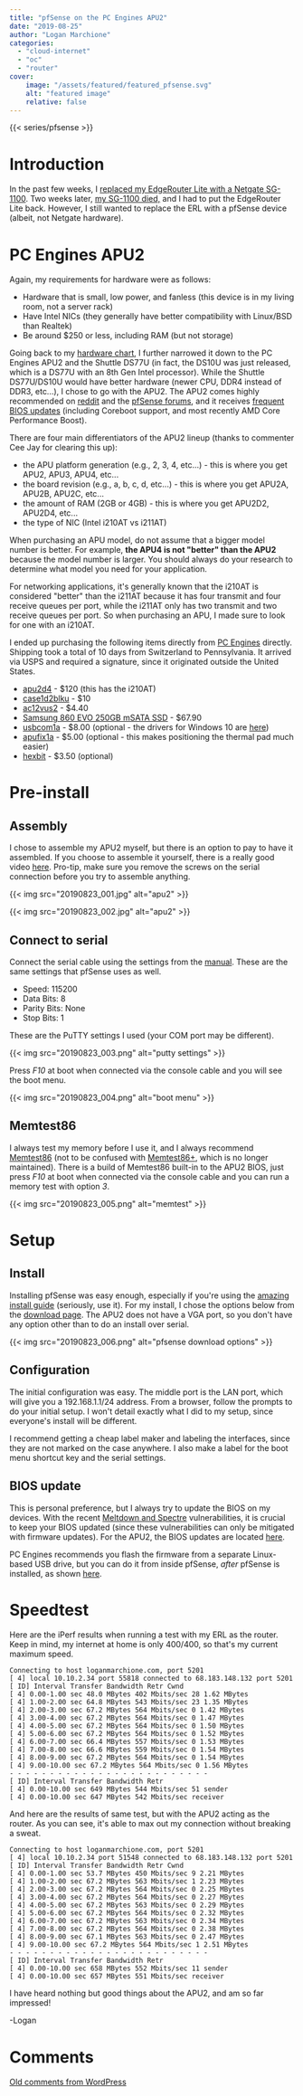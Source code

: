 ```yaml
---
title: "pfSense on the PC Engines APU2"
date: "2019-08-25"
author: "Logan Marchione"
categories: 
  - "cloud-internet"
  - "oc"
  - "router"
cover:
    image: "/assets/featured/featured_pfsense.svg"
    alt: "featured image"
    relative: false
---
```


{{< series/pfsense >}}

# Introduction

In the past few weeks, I [replaced my EdgeRouter Lite with a Netgate SG-1100](/2019/06/migrating-away-from-the-ubiquiti-edgerouter-lite/). Two weeks later, [my SG-1100 died,](/2019/07/my-sg-1100-died/) and I had to put the EdgeRouter Lite back. However, I still wanted to replace the ERL with a pfSense device (albeit, not Netgate hardware).

# PC Engines APU2

Again, my requirements for hardware were as follows:

- Hardware that is small, low power, and fanless (this device is in my living room, not a server rack)
- Have Intel NICs (they generally have better compatibility with Linux/BSD than Realtek)
- Be around $250 or less, including RAM (but not storage)

Going back to my [hardware chart](/2019/06/migrating-away-from-the-ubiquiti-edgerouter-lite/#hardware), I further narrowed it down to the PC Engines APU2 and the Shuttle DS77U (in fact, the DS10U was just released, which is a DS77U with an 8th Gen Intel processor). While the Shuttle DS77U/DS10U would have better hardware (newer CPU, DDR4 instead of DDR3, etc...), I chose to go with the APU2. The APU2 comes highly recommended on [reddit](https://www.reddit.com/r/PFSENSE/) and the [pfSense forums](https://forum.netgate.com/topic/95148/pc-engines-apu2-experiences), and it receives [frequent BIOS updates](https://pcengines.github.io/) (including Coreboot support, and most recently AMD Core Performance Boost).

There are four main differentiators of the APU2 lineup (thanks to commenter Cee Jay for clearing this up):

- the APU platform generation (e.g., 2, 3, 4, etc...) - this is where you get APU2, APU3, APU4, etc...
- the board revision (e.g., a, b, c, d, etc...) - this is where you get APU2A, APU2B, APU2C, etc...
- the amount of RAM (2GB or 4GB) - this is where you get APU2D2, APU2D4, etc...
- the type of NIC (Intel i210AT vs i211AT)

When purchasing an APU model, do not assume that a bigger model number is better. For example, **the APU4 is not "better" than the APU2** because the model number is larger. You should always do your research to determine what model you need for your application.

For networking applications, it's generally known that the i210AT is considered "better" than the i211AT because it has four transmit and four receive queues per port, while the i211AT only has two transmit and two receive queues per port. So when purchasing an APU, I made sure to look for one with an i210AT.

I ended up purchasing the following items directly from [PC Engines](https://pcengines.ch/order.htm) directly. Shipping took a total of 10 days from Switzerland to Pennsylvania. It arrived via USPS and required a signature, since it originated outside the United States.

- [apu2d4](https://pcengines.ch/apu2d4.htm) - $120 (this has the i210AT)
- [case1d2blku](https://pcengines.ch/case1d2blku.htm) - $10
- [ac12vus2](https://pcengines.ch/ac12vus2.htm) - $4.40
- [Samsung 860 EVO 250GB mSATA SSD](https://www.amazon.com/dp/B07864YNTZ/) - $67.90
- [usbcom1a](https://www.pcengines.ch/usbcom1a.htm) - $8.00 (optional - the drivers for Windows 10 are [here](https://www.silabs.com/products/development-tools/software/usb-to-uart-bridge-vcp-drivers))
- [apufix1a](https://www.pcengines.ch/apufix1a.htm) - $5.00 (optional - this makes positioning the thermal pad much easier)
- [hexbit](https://www.pcengines.ch/hexbit.htm) - $3.50 (optional)

# Pre-install

## Assembly

I chose to assemble my APU2 myself, but there is an option to pay to have it assembled. If you choose to assemble it yourself, there is a really good video [here](https://www.youtube.com/watch?v=ft_Ic2ZdLHw). Pro-tip, make sure you remove the screws on the serial connection before you try to assemble anything.

{{< img src="20190823_001.jpg" alt="apu2" >}}

{{< img src="20190823_002.jpg" alt="apu2" >}}

## Connect to serial

Connect the serial cable using the settings from the [manual](https://pcengines.ch/pdf/apu2.pdf). These are the same settings that pfSense uses as well.

- Speed: 115200
- Data Bits: 8
- Parity Bits: None
- Stop Bits: 1

These are the PuTTY settings I used (your COM port may be different).

{{< img src="20190823_003.png" alt="putty settings" >}}

Press _F10_ at boot when connected via the console cable and you will see the boot menu.

{{< img src="20190823_004.png" alt="boot menu" >}}

## Memtest86

I always test my memory before I use it, and I always recommend [Memtest86](https://www.memtest86.com/download.htm) (not to be confused with [Memtest86+](https://www.memtest.org/), which is no longer maintained). There is a build of Memtest86 built-in to the APU2 BIOS, just press _F10_ at boot when connected via the console cable and you can run a memory test with option _3_.

{{< img src="20190823_005.png" alt="memtest" >}}

# Setup

## Install

Installing pfSense was easy enough, especially if you're using the [amazing install guide](https://docs.netgate.com/pfsense/en/latest/install/index.html#installing) (seriously, use it). For my install, I chose the options below from the [download page](https://www.pfsense.org/download/). The APU2 does not have a VGA port, so you don't have any option other than to do an install over serial.

{{< img src="20190823_006.png" alt="pfsense download options" >}}

## Configuration

The initial configuration was easy. The middle port is the LAN port, which will give you a 192.168.1.1/24 address. From a browser, follow the prompts to do your initial setup. I won't detail exactly what I did to my setup, since everyone's install will be different.

I recommend getting a cheap label maker and labeling the interfaces, since they are not marked on the case anywhere. I also make a label for the boot menu shortcut key and the serial settings.

## BIOS update

This is personal preference, but I always try to update the BIOS on my devices. With the recent [Meltdown and Spectre](https://meltdownattack.com/) vulnerabilities, it is crucial to keep your BIOS updated (since these vulnerabilities can only be mitigated with firmware updates). For the APU2, the BIOS updates are located [here](https://pcengines.github.io/).

PC Engines recommends you flash the firmware from a separate Linux-based USB drive, but you can do it from inside pfSense, _after_ pfSense is installed, as shown [here](https://forum.netgate.com/topic/95148/pc-engines-apu2-experiences/214).

# Speedtest

Here are the iPerf results when running a test with my ERL as the router. Keep in mind, my internet at home is only 400/400, so that's my current maximum speed.

```
Connecting to host loganmarchione.com, port 5201
[ 4] local 10.10.2.34 port 55818 connected to 68.183.148.132 port 5201
[ ID] Interval Transfer Bandwidth Retr Cwnd
[ 4] 0.00-1.00 sec 48.0 MBytes 402 Mbits/sec 28 1.62 MBytes 
[ 4] 1.00-2.00 sec 64.8 MBytes 543 Mbits/sec 23 1.35 MBytes 
[ 4] 2.00-3.00 sec 67.2 MBytes 564 Mbits/sec 0 1.42 MBytes 
[ 4] 3.00-4.00 sec 67.2 MBytes 564 Mbits/sec 0 1.47 MBytes 
[ 4] 4.00-5.00 sec 67.2 MBytes 564 Mbits/sec 0 1.50 MBytes 
[ 4] 5.00-6.00 sec 67.2 MBytes 564 Mbits/sec 0 1.52 MBytes 
[ 4] 6.00-7.00 sec 66.4 MBytes 557 Mbits/sec 0 1.53 MBytes 
[ 4] 7.00-8.00 sec 66.6 MBytes 559 Mbits/sec 0 1.54 MBytes 
[ 4] 8.00-9.00 sec 67.2 MBytes 564 Mbits/sec 0 1.54 MBytes 
[ 4] 9.00-10.00 sec 67.2 MBytes 564 Mbits/sec 0 1.56 MBytes 
- - - - - - - - - - - - - - - - - - - - - - - - -
[ ID] Interval Transfer Bandwidth Retr
[ 4] 0.00-10.00 sec 649 MBytes 544 Mbits/sec 51 sender
[ 4] 0.00-10.00 sec 647 MBytes 542 Mbits/sec receiver
```

And here are the results of same test, but with the APU2 acting as the router. As you can see, it's able to max out my connection without breaking a sweat.

```
Connecting to host loganmarchione.com, port 5201
[ 4] local 10.10.2.34 port 51548 connected to 68.183.148.132 port 5201
[ ID] Interval Transfer Bandwidth Retr Cwnd
[ 4] 0.00-1.00 sec 53.7 MBytes 450 Mbits/sec 9 2.21 MBytes
[ 4] 1.00-2.00 sec 67.2 MBytes 563 Mbits/sec 1 2.23 MBytes
[ 4] 2.00-3.00 sec 67.2 MBytes 564 Mbits/sec 0 2.25 MBytes
[ 4] 3.00-4.00 sec 67.2 MBytes 564 Mbits/sec 0 2.27 MBytes
[ 4] 4.00-5.00 sec 67.2 MBytes 563 Mbits/sec 0 2.29 MBytes
[ 4] 5.00-6.00 sec 67.2 MBytes 564 Mbits/sec 0 2.32 MBytes
[ 4] 6.00-7.00 sec 67.2 MBytes 563 Mbits/sec 0 2.34 MBytes
[ 4] 7.00-8.00 sec 67.2 MBytes 564 Mbits/sec 0 2.38 MBytes
[ 4] 8.00-9.00 sec 67.1 MBytes 563 Mbits/sec 0 2.47 MBytes
[ 4] 9.00-10.00 sec 67.2 MBytes 564 Mbits/sec 1 2.51 MBytes
- - - - - - - - - - - - - - - - - - - - - - - - -
[ ID] Interval Transfer Bandwidth Retr
[ 4] 0.00-10.00 sec 658 MBytes 552 Mbits/sec 11 sender
[ 4] 0.00-10.00 sec 657 MBytes 551 Mbits/sec receiver
```

I have heard nothing but good things about the APU2, and am so far impressed!

\-Logan

# Comments

[Old comments from WordPress](/2019/08/pfsense-on-the-pc-engines-apu2/comments.txt)